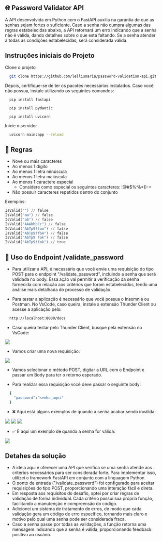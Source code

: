 ## 🌐 Password Validator API

A API desenvolvida em Python com o FastAPI auxilia na garantia de que as senhas sejam fortes o suficiente. Caso a senha não cumpra algumas das regras estabelecidas abaixo, a API retornará um erro indicando que a senha não é válida, dando detalhes sobre o que está faltando. Se a senha atender a todas as condições estabelecidas, será considerada válida.

## Instruções iniciais do Projeto

Clone o projeto

```bash
  git clone https://github.com/lellismaria/password-validation-api.git
```

Depois, certifique-se de ter os pacotes necessários instalados. Caso você não possua, instale utilizando os seguintes comandos:

```fastapi
  pip install fastapi 
```
```pydantic
  pip install pydantic
```
```uvicorn
  pip install uvicorn
```

Inicie o servidor

```bash
  uvicorn main:app --reload
```

## 📃 Regras

- Nove ou mais caracteres
- Ao menos 1 dígito
- Ao menos 1 letra minúscula
- Ao menos 1 letra maiúscula
- Ao menos 1 caractere especial
  - Considere como especial os seguintes caracteres: !@#$%^&*()-+
- Não possuir caracteres repetidos dentro do conjunto

Exemplos:  

```python
IsValid("") // false  
IsValid("aa") // false  
IsValid("ab") // false  
IsValid("AAAbbbCc") // false  
IsValid("AbTp9!foo") // false  
IsValid("AbTp9!foA") // false
IsValid("AbTp9 fok") // false
IsValid("AbTp9!fok") // true
```


## 📌 Uso do Endpoint /validate_password

- Para utilizar a API, é necessário que você envie uma requisição do tipo POST para o endpoint "/validate_password", incluindo a senha que será validada no body. Essa ação vai permitir a verificação da senha fornecida com relação aos critérios que foram estabelecidos, tendo uma análise mais detalhada do processo de validação.

- Para testar a aplicação é necessário que você possua o Insomnia ou Postman. No VsCode, caso queira, instale a extensão Thunder Client ou acesse a aplicação	pelo:

```bash
  http://localhost:8000/docs
```

- Caso queira testar pelo Thunder Client, busque pela extensão no VsCode:

<img src="https://imgur.com/GA3ZckE.png">


- Vamos criar uma nova requisição:

<img src="https://imgur.com/uXFnrPC.png">

- Vamos selecionar o método POST, digitar a URL com o Endpoint e passar um Body para ter o retorno esperado.

- Para realizar essa requisição você deve passar o seguinte body:

```bash
  {
	"password":"senha_aqui"
  }
```

- ❌ Aqui está alguns exemplos de quando a senha acabar sendo inválida: 

<img src="https://imgur.com/LwoeSEJ.png">

<img src="https://imgur.com/039qaIe.png">

<img src="https://imgur.com/QvPgapr.png">

- ✅ E aqui um exemplo de quando a senha for válida:

<img src="https://imgur.com/3JLdAjf.png">

## Detahes da solução


- A ideia aqui é oferecer uma API que verifica se uma senha atende aos critérios necessários para ser considerada forte. Para implementar isso, utilizei o framework FastAPI em conjunto com a linguagem Python.
- O ponto de entrada ("/validate_password") foi configurado para aceitar requisições do tipo POST, proporcionando uma interação fácil e direta.
- Em resposta aos requisitos do desafio, optei por criar regras de validação de forma individual. Cada critério possui sua própria função, facilitando a manutenção e compreensão do código.
- Adicionei um sistema de tratamento de erros, de modo que cada validação gera um código de erro específico, tornando mais claro o motivo pelo qual uma senha pode ser considerada fraca.
- Caso a senha passe por todas as validações, a função retorna uma mensagem indicando que a senha é válida, proporcionando feedback positivo ao usuário.
